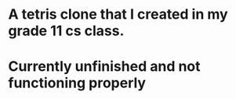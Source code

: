 # A tetris clone that I created in my grade 11 cs class.
# Currently unfinished and not functioning properly
